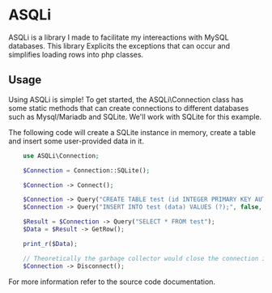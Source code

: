 # ASQLi
ASQLi is a library I made to facilitate my intereactions with MySQL databases. This library Explicits the exceptions that can occur and simplifies loading rows into php classes.

## Usage
Using ASQLi is simple! To get started, the ASQLi\Connection class has some static methods that can create connections to different databases such as Mysql/Mariadb and SQLite. We'll work with SQLite for this example.

The following code will create a SQLite instance in memory, create a table and insert some user-provided data in it.

```php
    use ASQLi\Connection;

    $Connection = Connection::SQLite();

    $Connection -> Connect();

    $Connection -> Query("CREATE TABLE test (id INTEGER PRIMARY KEY AUTOINCREMENT, data TEXT);");
    $Connection -> Query("INSERT INTO test (data) VALUES (?);", false, "Some unsafe data! \"; DROP ALL TABLES; SELECT \"");

    $Result = $Connection -> Query("SELECT * FROM test");
    $Data = $Result -> GetRow();

    print_r($Data);

    // Theoretically the garbage collector would close the connection in this case nonetheless.
    $Connection -> Disconnect();
```

For more information refer to the source code documentation.